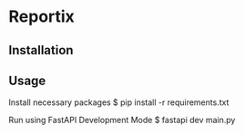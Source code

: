 # Reportix

## Installation

## Usage
Install necessary packages
$ pip install -r requirements.txt

Run using FastAPI Development Mode
$ fastapi dev main.py
